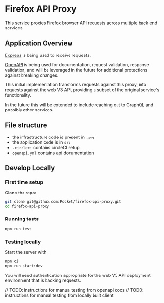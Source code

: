 # Firefox API Proxy

This service proxies Firefox browser API requests across multiple back end services.

## Application Overview

[Express](https://expressjs.com) is being used to receive requests.

[OpenAPI](https://swagger.io/specification/) is being used for documentation, request validation, response validation, and will be leveraged in the future for additional protections against breaking changes.

This initial implementation transforms requests against this proxy, into requests against the web V3 API, providing a subset of the original service's functionality.

In the future this will be extended to include reaching out to GraphQL and possibly other services.

## File structure

- the infrastructure code is present in `.aws`
- the application code is in `src`
- `.circleci` contains circleCI setup
- `openapi.yml` contains api documentation

## Develop Locally

### First time setup

Clone the repo:

```bash
git clone git@github.com:Pocket/firefox-api-proxy.git
cd firefox-api-proxy
```

### Running tests

```bash
npm run test
```

### Testing locally

Start the server with:

```bash
npm ci
npm run start:dev
```

You will need authentication appropriate for the web V3 API deployment environment that is backing requests.

// TODO: instructions for manual testing from openapi docs
// TODO: instructions for manual testing from locally built client
